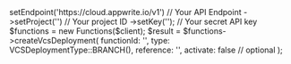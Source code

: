 <?php

use Appwrite\Client;
use Appwrite\Services\Functions;
use Appwrite\Enums\VCSDeploymentType;

$client = (new Client())
    ->setEndpoint('https://cloud.appwrite.io/v1') // Your API Endpoint
    ->setProject('<YOUR_PROJECT_ID>') // Your project ID
    ->setKey('<YOUR_API_KEY>'); // Your secret API key

$functions = new Functions($client);

$result = $functions->createVcsDeployment(
    functionId: '<FUNCTION_ID>',
    type: VCSDeploymentType::BRANCH(),
    reference: '<REFERENCE>',
    activate: false // optional
);